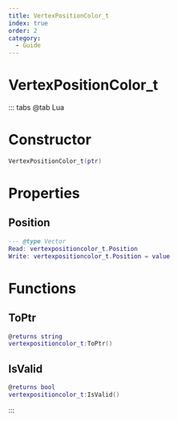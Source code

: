 ```yaml
---
title: VertexPositionColor_t
index: true
order: 2
category:
  - Guide
---
```


# VertexPositionColor_t

::: tabs
@tab Lua
# Constructor
```lua
VertexPositionColor_t(ptr)
```
# Properties
## Position 
```lua
--- @type Vector
Read: vertexpositioncolor_t.Position
Write: vertexpositioncolor_t.Position = value
```
# Functions
## ToPtr
```lua
@returns string
vertexpositioncolor_t:ToPtr()
```
## IsValid
```lua
@returns bool
vertexpositioncolor_t:IsValid()
```

:::